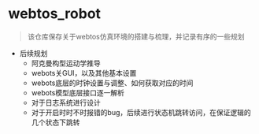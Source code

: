 # webtos_robot
> 该仓库保存关于webtos仿真环境的搭建与梳理，并记录有序的一些规划
- 后续规划
  - 阿克曼构型运动学推导
  - webots关GUI，以及其他基本设置
  - webots底层的时钟设置与调整、如何获取对应的时间
  - webots模型底层接口逐一解析
  - 对于日志系统进行设计
  - 对于开启时时不时报错的bug，后续进行状态机跳转访问，在保证逻辑的几个状态下跳转